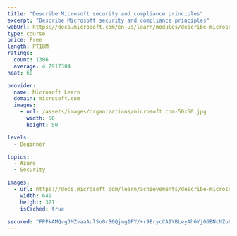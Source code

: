 ```yaml
---
title: "Describe Microsoft security and compliance principles"
excerpt: "Describe Microsoft security and compliance principles"
webUrl: https://docs.microsoft.com/en-us/learn/modules/describe-microsoft-security-compliance-principles/
type: course
price: Free
length: PT18M
ratings:
  count: 1306
  average: 4.7917304
heat: 60

provider:
  name: Microsoft Learn
  domain: microsoft.com
  images:
    - url: /assets/images/organizations/microsoft.com-50x50.jpg
      width: 50
      height: 50

levels:
  - Beginner

topics:
  - Azure
  - Security

images:
  - url: https://docs.microsoft.com/learn/achievements/describe-microsoft-security-and-compliance-principles-social.png
    width: 641
    height: 321
    isCached: true

secured: "FPPkAMQvgJMZvaaAulSo0rB0Qjmg1FY/+r9ErycCA9YBLeyAh6YjG6BNcNZu6WmVri9P9xPs1o/ni0WRDBg5dYcqTrjoiTOIz+k7pCz7OXwA6rtUziWE8w9jlbz4J6zq/0/lxw7e70U4F1UmLf7v/+DIRB/kFjDCNbLML7OqwqszOkL8nOKcvOGr5JM+o8g2BZlveRZYrnQ0excNvewOKB5qkhJ5PtcTNjW8uZsFayxWKq8Db1MWMddl4y66jWOc+8oEy9AlSWihj/0IFBqDc91MaFzBJ04wLyCIdG1s/WKpybWd2nY8z8EJQyhYQyvQUB6z4Lk8l9iqhWBHGaD/kYjXVmSwFP9hfSyoKzdGVUmmDC7Vy4zavS9ZPRuuqJ9/nUgY7IhZQDo3BnE/hQ2x8WnuBpYRHWA6CUJpZfZhzFc=;PtEgi7zkibiXRPsbUPo5gg=="
---
```


